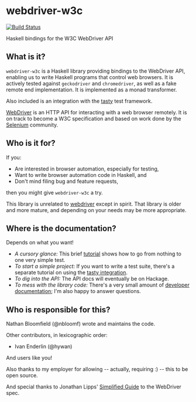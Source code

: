 webdriver-w3c
=============

[![Build Status](https://travis-ci.org/nbloomf/webdriver-w3c.svg?branch=master)](https://travis-ci.org/nbloomf/webdriver-w3c)

Haskell bindings for the W3C WebDriver API


What is it?
-----------

`webdriver-w3c` is a Haskell library providing bindings to the WebDriver API, enabling us to write Haskell programs that control web browsers. It is actively tested against `geckodriver` and `chromedriver`, as well as a fake remote end implementation. It is implemented as a monad transformer.

Also included is an integration with the [tasty](https://hackage.haskell.org/package/tasty) test framework.

[WebDriver](https://www.w3.org/TR/webdriver/) is an HTTP API for interacting with a web browser remotely. It is on track to become a W3C specification and based on work done by the [Selenium](https://www.seleniumhq.org/) community.


Who is it for?
--------------

If you:

* Are interested in browser automation, especially for testing,
* Want to write browser automation code in Haskell, and
* Don't mind filing bug and feature requests,

then you might give `webdriver-w3c` a try.

This library is unrelated to [webdriver](http://hackage.haskell.org/package/webdriver) except in spirit. That library is older and more mature, and depending on your needs may be more appropriate.


Where is the documentation?
---------------------------

Depends on what you want!

* _A cursory glance:_ This brief [tutorial](https://github.com/nbloomf/webdriver-w3c/blob/master/doc/Tutorial.md) shows how to go from nothing to one very simple test.
* _To start a simple project:_ If you want to write a test suite, there's a separate tutorial on using the [tasty integration](https://github.com/nbloomf/webdriver-w3c/blob/master/doc/TastyDemo.md).
* _To dig into the API:_ The API docs will eventually be on Hackage.
* _To mess with the library code:_ There's a very small amount of [developer documentation](https://github.com/nbloomf/webdriver-w3c/blob/master/dev/doc.md); I'm also happy to answer questions.


Who is responsible for this?
----------------------------

Nathan Bloomfield (@nbloomf) wrote and maintains the code.

Other contributors, in lexicographic order:

* Ivan Enderlin (@hywan)

And users like you!

Also thanks to my employer for allowing -- actually, requiring :) -- this to be open source.

And special thanks to Jonathan Lipps' [Simplified Guide](https://github.com/jlipps/simple-wd-spec) to the WebDriver spec.
